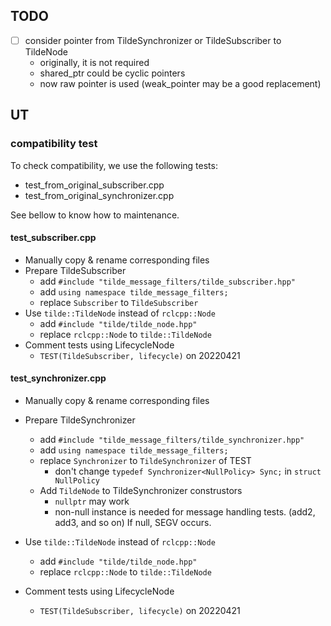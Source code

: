 ## TODO

- [ ] consider pointer from TildeSynchronizer or TildeSubscriber to TildeNode
  - originally, it is not required
  - shared_ptr could be cyclic pointers
  - now raw pointer is used (weak_pointer may be a good replacement)

## UT

### compatibility test

To check compatibility, we use the following tests:

- test_from_original_subscriber.cpp
- test_from_original_synchronizer.cpp

See bellow to know how to maintenance.

#### test_subscriber.cpp

- Manually copy & rename corresponding files
- Prepare TildeSubscriber
  - add `#include "tilde_message_filters/tilde_subscriber.hpp"`
  - add `using namespace tilde_message_filters;`
  - replace `Subscriber` to `TildeSubscriber`
- Use `tilde::TildeNode` instead of `rclcpp::Node`
  - add `#include "tilde/tilde_node.hpp"`
  - replace `rclcpp::Node` to `tilde::TildeNode`
- Comment tests using LifecycleNode
  - `TEST(TildeSubscriber, lifecycle)` on 20220421

#### test_synchronizer.cpp

- Manually copy & rename corresponding files
- Prepare TildeSynchronizer

  - add `#include "tilde_message_filters/tilde_synchronizer.hpp"`
  - add `using namespace tilde_message_filters;`
  - replace `Synchronizer` to `TildeSynchronizer` of TEST
    - don't change `typedef Synchronizer<NullPolicy> Sync;` in `struct NullPolicy`
  - Add `TildeNode` to TildeSynchronizer construstors
    - `nullptr` may work
    - non-null instance is needed for message handling tests.
      (add2, add3, and so on)
      If null, SEGV occurs.

- Use `tilde::TildeNode` instead of `rclcpp::Node`
  - add `#include "tilde/tilde_node.hpp"`
  - replace `rclcpp::Node` to `tilde::TildeNode`
- Comment tests using LifecycleNode
  - `TEST(TildeSubscriber, lifecycle)` on 20220421
